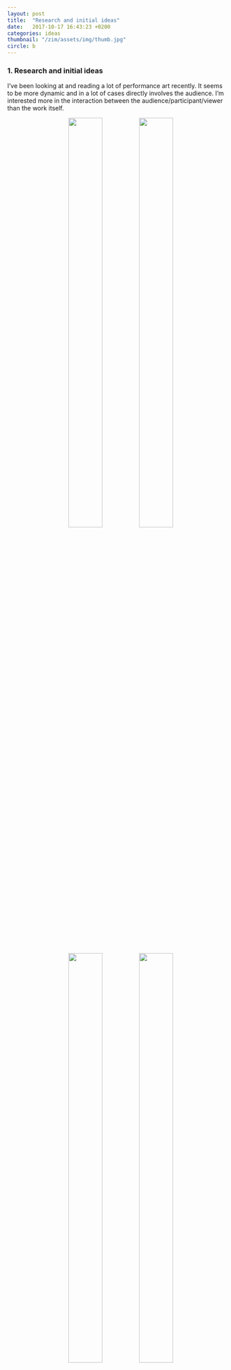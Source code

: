 ```yaml
---
layout: post
title:  "Research and initial ideas"
date:   2017-10-17 16:43:23 +0200
categories: ideas
thumbnail: "/zim/assets/img/thumb.jpg"
circle: b
---
```


<h3>1. Research and initial ideas</h3>

I’ve been looking at and reading a lot of performance art recently. It seems to be more dynamic and in a lot of cases directly involves the audience. I’m interested more in the interaction between the audience/participant/viewer than the work itself. 

<figure style="margin-left: 10em">
    <img src="{{ site.baseurl }}/assets/img/1.png" width="49%" align="left" alt="" />
    <img src="{{ site.baseurl }}/assets/img/2.png" width="49%" align="left" alt="" />
    <img src="{{ site.baseurl }}/assets/img/3.png" width="49%" align="left" alt="" />
    <img src="{{ site.baseurl }}/assets/img/4.png" width="49%" align="left" alt="" />
<figcaption class="feed">Fig. a: Sanna Helena Berger</figcaption>
</figure>

Samuel told me that to have ideas you need to have an ID. I was thinking about what I like and what type of work I'm interested in. What I usually make is highly different to the type of work I'm generally attracted to. What I've been particularly interested in lately:
<p class="indent">
— performance art <br />
— interaction between the audience/participant/viewer <br />
— apolitical art <br />
— playful art
</p>

Two artists i really love are <span class="show__image"><span class="blog__image"><img src="{{ site.baseurl }}/assets/img/11.png" alt="" /></span><span>Adrian Horni and Linus Bill,</span></span> their work is super playful and colourful and simple. An exploration in form and colour.
As I want to move away from screen-based work to experiment more during this term and make the most of it, moving from two dimensions to three dimensions I started thinking about playful sculpture (hover for image):
<p class="indent">

<div class="show__image">
<section class="blog__image"><img src="{{ site.baseurl }}/assets/img/6.png" alt="" /></section>
<span class="indent">— Suzy Lelièvre’s Nonsensical Objects</span>
</div>
<div class="show__image">
<section class="blog__image"><img src="{{ site.baseurl }}/assets/img/7.png" alt="" /></section>
<span class="indent">— Bruno Munari’s Useless Machines</span>
</div>

<div class="show__image">
<section class="blog__image"><img src="{{ site.baseurl }}/assets/img/8.png" alt="" /></section>
<span class="indent">— Philippe Starck’s Juicy Salif</span>
</div>

<div class="show__image">
<section class="blog__image"><img src="{{ site.baseurl }}/assets/img/9.png" alt="" /></section>
<span class="indent">— Aurélien Arbet &amp; Jérémie Egry’s sculptures make from combinations and sections of everyday objects</span>
</div>

<div class="show__image">
<section class="blog__image"><img src="{{ site.baseurl }}/assets/img/10.png" alt="" /></section>
<span class="indent">— Clemens Kois’ stacks</span>
</div>

</p>

I was walking to school the other day and saw a pile of well placed junk and it made for a somewhat super cool serendipitous sculpture. The bicycle spokes in my mind turned it into some marvellous kinetic sculpture and I imagined the separate parts working together. I think using found objects and giving something unintentional an intention is an appealing process. Somehow I think I can work with these everyday objects and give them a new life.

A friend of mine and I were a collaborative art duo for a while, and worked together on some projects and exhibitions for a couple of months. One theme we were working on was that of <i>cause and effect</i>. We were making a screen-based music tower, based on that of Charles and Ray Eames’ I had seen in an exhibition some time before. Our intent was to eventually make a screen-based Rube Goldberg machine, but alas the duo dissolved - as these things happen - and what I have left, apart from hurt feelings (just joking) is a zine of sketches I drew of explorations in non-functional chain reactions. 

I’d like to make a physical version of these sketches of mine and automate them somehow in a machine that’s ultimate use is user engagement. I think it’s kind of humorous and interesting to create an imbalance between process and outcome, wherein the process becomes lengthly and arduous, the outcome simple and underwhelming.
In the words of Sol Lewitt which I’ve probably quoted more this past week than in my entire life: “The process is mechanical and should not be tampered with. It should run its course.”

Right now the plan is to think about all of the paraphernalia needed for my machine!… I’m going to start collecting objects I see around me, and map out some blueprints of individual operations. As the technical aspect of it needs to work, I want to separate the whole machine into many different sections. If there’s a problem somewhere along the line I will be able to identify and fix it a lot sooner. I also need to think about potential outcomes of the machine, I think I will brainstorm as many as possible and narrow it down from there.

<figure>
    <img src="{{ site.baseurl }}/assets/img/5.png" alt="" />
<figcaption class="feed" style="margin-left: 50%;">Fig. b: slide from presentation</figcaption>
</figure>

Catch me outside how bout dat:<br />
<span class="feed">001</span> — [my GitHub repo][miles-gh]<br />
<span class="feed">002</span> — [my Twitter][miles-twitter]
<span class="feed">003</span> — [my website][miles-website]

[miles-gh]:   https://github.com/piccolazucca
[miles-twitter]: https://twitter.com/studionugae
[miles-twitter]: http://apageofobjects.me
